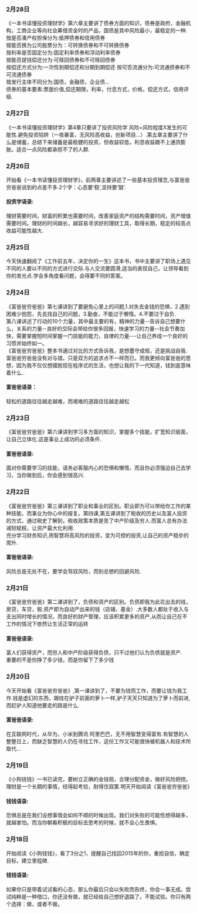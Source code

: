 ### 2月28日
《一本书读懂投资理财学》第六章主要讲了债券方面的知识，债券是政府，金融机构，工商企业等向社会筹借资金时的产品，国债是其中风险最小，最稳定的一种.  
按是否凑产权担保分为:抵押债券和信用债券  
按能否换为公司股票分为：可转换债券和不可转换债券  
按利率是否固定分为:固定利率债券和浮动利率债券  
按能否提钱偿还分为:可赎回债券和不可赎回债券  
按偿还方式分为:一次性到期偿还和分期到期偿还
按可否流通分为:可流通债券和不可流通债券  
按发行主体不同分为:国债，金融债，企业债...  
债券的基本要素:票面价值,偿还期限，利率，付息方式，价格，偿还方式，信用评级.  
### 2月27日
《一本书读懂投资理财学》第4章只要讲了投资风险学 风险=风险程度X发生的可能性.避免投资陷阱（一夜暴富，无风险高收益，创新项目...）.第五章主要讲了什么是储蓄，总结下来储蓄是最稳健的投资，但收益较低，利息收益跟不上通货膨胀。适合一点风险都承担不了的人群.
### 2月26日
开始看《一本书读懂投资理财学》，前两章主要讲述了一些基本投资理念,与富爸爸穷爸爸说到的点差不多.2个字：心态要‘稳’,坚持要‘狠’.
#### 投资学语录:
理财需要时间，财富的积累也需要时间，改善家庭资产的结构需要时间，资产增值需要时间。理财的时间越长，越容易寻求好的理财工具，取得长期，稳定的较高点收益可能性越大.
### 2月25日
今天快速翻阅了《工作前五年，决定你的一生》这本书，书中主要讲了职场上遇见不同的人要以不同的方式进行交际.与人交流要圆滑,适当的表现自己，让领导看到你的发光点.学会多角度看问题，会得要不同的答案。
### 2月24日
《富爸爸穷爸爸》第七课讲到了要避免心里上的问题,1.对失去金钱的恐惧，2.遇到困难少抱怨，先去找自己的问题，3.勤奋，不能过于懒惰。4.不要过于自负.  
第八课讲述了行动的10个力量，其中最主要的有，精神的力量--告诉自己想要什么，关系的力量--良好的交际会带给你很多回报，快速学习的力量--社会节奏加快，需要掌握短时间掌握一门技能的能力，自律的力量---让自己养成一个良好的习惯并始终如一。  
《富爸爸穷爸爸》整本书通过对比的方式告诉我，是想墨守成规，还是挑战自我.富爸爸穷爸爸没有对与错。只是双方的追求点不一样而已。而我更倾向富爸爸的思想，因为我不仅仅想摆脱现在程序式的生活，也想让我的下一代知道，钱到底意味着什么..
#### 富爸爸语录：
轻松的道路往往越走越难，而艰难的道路往往越走越松
### 2月23日
《富爸爸穷爸爸》第六课讲到学习多方面的知识，掌握多个技能，扩宽知识层面，让自己立体化.这是事业上成功的必须条件.
#### 富爸爸语录:
面对你需要学习的技能，请务必客服内心的恐惧和懒惰，而且你必须强迫自己去学习，当你做到后，你会感到很高兴.
### 2月22日
《富爸爸穷爸爸》第三课讲到了职业和事业的区别。职业即为可以带给你工作的某种技能，而事业为你心中的报复。第四课,第五课讲到了税收的历史以及富人投资的方式，通过税史了解到，税收政策本质是苦了中产阶级及穷人.而富人总有办法减轻赋税，让资产最大化利用.  
充分学习财务知识,用智慧将高风险的投资，变为可控的投资,让自己的资产稳步的爬升.
#### 富爸爸语录:
风险总是无处不在，要学会驾驭风险，而别总想的回避风险.
### 2月21日
《富爸爸穷爸爸》第二课讲到了，负债和资产的区别。负债即我为此花出去的钱，房贷，车贷，税.资产即为自动产出来的钱（店铺，基金）.大多数人都处于收入与支出同时增长的情况，而良好的财产管理，应该积累更多的资产,从而让自己在不工作的情况下依然让生活正常的运转
#### 富爸爸语录:
富人们获得资产，而穷人和中产阶级获得负债，只不过他们认为负债就是资产.  
重要的不是你挣了多少钱，而是你留下了多少钱
### 2月20日
今天开始看《富爸爸穷爸爸》,第一课讲到了，不要为钱而工作，而要让钱为我工作.钱是虚幻的东西，跟挂在驴子前面的萝卜一样,驴子天天只知道为了萝卜而前进,而赶驴人知道他要走的路是什么.
#### 富爸爸语录:
在互联网时代，从华为，小米到腾讯 阿里巴巴，无不用智慧变得富有.有智慧的人整整日上，而缺乏智慧的人仍在寻找工作，这份工作又可能很快被机器人和技术所取代...
### 2月19日
《小狗钱钱》一书已读完，要树立正确的金钱观，合理分配资金，做好风险把控。理财是一个长期的事情，经得起考验，耐得住寂寞.明天开始阅读《富爸爸穷爸爸》  
#### 钱钱语录:
恐惧总是在我们设想事情会如何不顺的时候出现。我们对失败的可能性想得越多，就越害怕。而当你朝看积极的目标去思考的时候，就不会心生畏惧。

### 2月18日
开始阅读《小狗钱钱》，看了3分之1，提醒自己找回2015年的你，重拾自信，确定目标，建立里程碑.  
#### 钱钱语录:
如果你只是带着试试看的心态，那么你最后只会以失败而告终，你会一事无成。尝试纯粹是一种借口，你还没有做，就已经给自己想好退路了。不能试验。你只有两个选择：做，或者不做。
